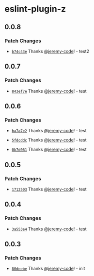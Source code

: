 # eslint-plugin-z

## 0.0.8

### Patch Changes

- [`b74c43e`](https://github.com/jeremy-code/eslint-plugin-z/commit/b74c43e03283c224fbb6895db6e1cb1ce3659f42) Thanks [@jeremy-code](https://github.com/jeremy-code)! - test2

## 0.0.7

### Patch Changes

- [`843ef7e`](https://github.com/jeremy-code/eslint-plugin-z/commit/843ef7e1f61b78b9eb4a86000652b2c32535ac9b) Thanks [@jeremy-code](https://github.com/jeremy-code)! - test

## 0.0.6

### Patch Changes

- [`ba7a7e2`](https://github.com/jeremy-code/eslint-plugin-z/commit/ba7a7e27d3d1e777177cbb1fa4f6a1fd2b349496) Thanks [@jeremy-code](https://github.com/jeremy-code)! - test

- [`5fdcddc`](https://github.com/jeremy-code/eslint-plugin-z/commit/5fdcddc9aba1d7f3844f69c4327442efde2f73c0) Thanks [@jeremy-code](https://github.com/jeremy-code)! - test

- [`0b7d061`](https://github.com/jeremy-code/eslint-plugin-z/commit/0b7d061d1c071289c4a29a9577a0423450f68c39) Thanks [@jeremy-code](https://github.com/jeremy-code)! - test

## 0.0.5

### Patch Changes

- [`1712503`](https://github.com/jeremy-code/eslint-plugin-z/commit/171250301680db575d939624643b5ad8dd832efd) Thanks [@jeremy-code](https://github.com/jeremy-code)! - test

## 0.0.4

### Patch Changes

- [`3a553e4`](https://github.com/jeremy-code/eslint-plugin-z/commit/3a553e4d746084a21c13801ef37a46ee01a24a91) Thanks [@jeremy-code](https://github.com/jeremy-code)! - test

## 0.0.3

### Patch Changes

- [`80deebe`](https://github.com/jeremy-code/eslint-plugin-z/commit/80deebe8d4274227eb7aacb74b044cd634aa7ed4) Thanks [@jeremy-code](https://github.com/jeremy-code)! - init
